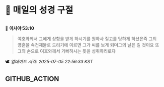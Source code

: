 # 🙏 매일의 성경 구절
##
<!-- START_BIBLE_VERSE -->
📖 **이사야 53:10**
> 여호와께서 그에게 상함을 받게 하시기를 원하사 질고를 당하게 하셨은즉 그의 영혼을 속건제물로 드리기에 이르면 그가 씨를 보게 되며그의 날은 길 것이요 또 그의 손으로 여호와께서 기뻐하시는 뜻을 성취하리로다

🕊️ _업데이트 시각: 2025-07-05 22:56:33 KST_
  <!-- END_BIBLE_VERSE -->
## GITHUB_ACTION
